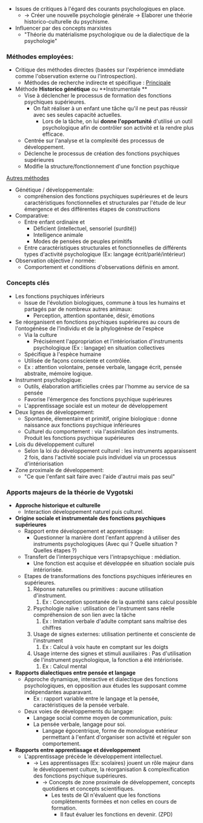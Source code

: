 
- Issues de critiques à l'égard des courants psychologiques en place. 
	- -> Créer une nouvelle psychologie générale
		-> Elaborer une théorie historico-culturelle du psychisme. 
- Influencer par des concepts marxistes
	- "Théorie du matérialisme psychologique ou de la dialectique de la psychologie"

### Méthodes employées:
- Critique des méthodes directes (basées sur l'expérience immédiate comme l'observation externe ou l'introspection).
	- Méthodes de recherche indirecte et spécifique :
<u>Principale</u>
- Méthode **Historico génétique** ou **Instrumentale ** 
	- Vise à déclencher le processus de formation des fonctions psychiques supérieures.
		- On fait réaliser à un enfant une tâche qu'il ne peut pas réussir avec ses seules capacité actuelles.
			- Lors de la tâche, on lui **donne l'opportunité** d'utilisé un outil psychologique afin de contrôler son activité et la rendre plus efficace. 
	- Centrée sur l'analyse et la complexité des processus de développement. 
	- Déclenche le processus de création des fonctions psychiques supérieures 
	- Modifie la structure/fonctionnement d'une fonction psychique

<u>Autres méthodes</u>
- Génétique / développementale:
	- compréhension des fonctions psychiques supérieures et de leurs caractéristiques fonctionnelles et structurales par l'étude de leur émergence et des différentes étapes de constructions
- Comparative:
	- Entre enfant ordinaire et 
		- Déficient (intellectuel, sensoriel (surdité))
		- Intelligence animale 
		- Modes de pensées de peuples primitifs
	- Entre caractéristiques structurales et fonctionnelles de différents types d'activité psychologique (Ex: langage écrit/parlé/intérieur) 
- Observation objective / normée:
	- Comportement et conditions d'observations définis en amont. 

### Concepts clés 

- Les fonctions psychiques inférieurs
	- Issue de l'évolution biologiques, commune à tous les humains et partagés par de nombreux autres animaux:
		- Perception, attention spontanée, désir, émotions 
- Se réorganisent en fonctions psychiques supérieures au cours de l'ontogénèse de l'individu et de la phylogénèse de l'espèce 
	- Via la culture 
		- Précisément l'appropriation et l'intériorisation d'instruments psychologique (Ex : langage) en situation collectives
	- Spécifique à l'espèce humaine
	- Utilisée de façons consciente et contrôlée. 
	- Ex : attention volontaire, pensée verbale, langage écrit, pensée abstraite, mémoire logique. 
- Instrument psychologique:
	- Outils, élaboration artificielles crées par l'homme au service de sa pensée 
	- Favorise l'émergence des fonctions psychique supérieures 
	- L'apprentissage sociale est un moteur de développement
- Deux lignes de développement:
	- Spontanée, élementaire et primitif, origine biologique : donne naissance aux fonctions psychique inférieures 
	- Culturel du comportement  : via l'assimilation des instruments. Produit les fonctions psychique supérieures
- Lois du développement culturel 
	- Selon la loi du développement culturel :  les instruments apparaissent 2 fois, dans l'activité sociale puis individuel via un processus d'intériorisation 
- Zone proximale de développement:
	- "Ce que l'enfant sait faire avec l'aide d'autrui mais pas seul"

### Apports majeurs de la théorie de Vygotski

- **Approche historique et culturelle** 
	- Interaction développement naturel puis culturel. 
- **Origine sociale et instrumentale des fonctions psychiques supérieures** 
	- Rapport entre développement et apprentissage:
		- Questionner la manière dont l'enfant apprend à utiliser des instruments psychologiques (Avec qui ? Quelle situation ? Quelles étapes ?)
	- Transfert de l'interpsychique vers l'intrapsychique : médiation.
		- Une fonction est acquise et développée en situation sociale puis intériorisée.
	- Etapes de transformations des fonctions psychiques inférieures en supérieures.
		1. Réponse naturelles ou primitives : aucune utilisation d'instrument. 
			1. Ex : Conception spontanée de la quantité sans calcul possible 
		2. Psychologie naïve : utilisation de l'instrument sans réelle compréhension de son lien avec la tâche 
			1. Ex : Imitation verbale d'adulte comptant sans maîtrise des chiffres 
		3. Usage de signes externes: utilisation pertinente et consciente de l'instrument 
			1. Ex : Calcul à voix haute en comptant sur les doigts 
		4. Usage interne des signes et stimuli auxiliaires : Pas d'utilisation de l'instrument psychologique, la fonction a été intériorisée. 
			1. Ex : Calcul mental 
- **Rapports dialectiques entre pensée et langage** 
	- Approche dynamique, interactive et dialectique des fonctions psychologiques, en opposition aux études les supposant comme indépendantes auparavant. 
		- Ex : rapport variable entre le langage et la pensée, caractéristiques de la pensée verbale. 
	- Deux voies de développements du langage:
		- Langage social comme moyen de communication, puis:
		- La pensée verbale, langage pour soi.
			- Langage égocentrique, forme de monologue extérieur permettant à l'enfant d'organiser son activité et réguler son comportement. 
- **Rapports entre apprentissage et développement**
	- L'apprentissage précède le développement intellectuel.
		- -> Les apprentissages (Ex: scolaires) jouent un rôle majeur dans le développement culture, la réorganisation & complexification des fonctions psychique supérieures. 
			- -> Concepts de zone proximale de développement, concepts quotidiens et concepts scientifiques. 
				- Les tests de QI n'évaluent que les fonctions complètements formées et non celles en cours de formation. 
					- Il faut évaluer les fonctions en devenir. (ZPD)